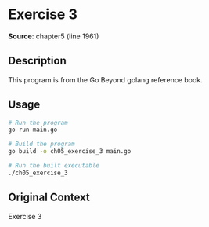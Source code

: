 # Exercise 3

**Source**: chapter5 (line 1961)

## Description

This program is from the Go Beyond golang reference book.

## Usage

```bash
# Run the program
go run main.go

# Build the program
go build -o ch05_exercise_3 main.go

# Run the built executable
./ch05_exercise_3
```

## Original Context

Exercise 3
